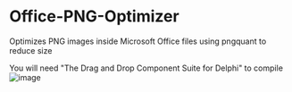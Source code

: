 # Office-PNG-Optimizer
Optimizes PNG images inside Microsoft Office files using pngquant to reduce size

You will need "The Drag and Drop Component Suite for Delphi" to compile
![image](https://github.com/user-attachments/assets/da67e6af-00d8-4245-83c7-623425c3fd09)
